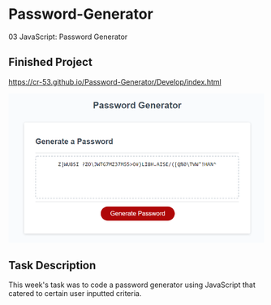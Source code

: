 # Password-Generator
03 JavaScript: Password Generator

## Finished Project

https://cr-53.github.io/Password-Generator/Develop/index.html

![](Assets\password-generator.png)

## Task Description

This week's task was to code a password generator using JavaScript that catered to certain user inputted criteria.
